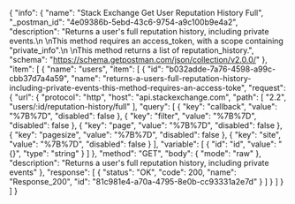 {
  "info": {
    "name": "Stack Exchange Get User Reputation History Full",
    "_postman_id": "4e09386b-5ebd-43c6-9754-a9c100b9e4a2",
    "description": "Returns a user's full reputation history, including private events.\n \nThis method requires an access_token, with a scope containing \"private_info\".\n \nThis method returns a list of reputation_history.",
    "schema": "https://schema.getpostman.com/json/collection/v2.0.0/"
  },
  "item": [
    {
      "name": "users",
      "item": [
        {
          "id": "b032adde-7a76-4598-a99c-cbb37d7a4a59",
          "name": "returns-a-users-full-reputation-history-including-private-events-this-method-requires-an-access-toke",
          "request": {
            "url": {
              "protocol": "http",
              "host": "api.stackexchange.com",
              "path": [
                "2.2",
                "users/:id/reputation-history/full"
              ],
              "query": [
                {
                  "key": "callback",
                  "value": "%7B%7D",
                  "disabled": false
                },
                {
                  "key": "filter",
                  "value": "%7B%7D",
                  "disabled": false
                },
                {
                  "key": "page",
                  "value": "%7B%7D",
                  "disabled": false
                },
                {
                  "key": "pagesize",
                  "value": "%7B%7D",
                  "disabled": false
                },
                {
                  "key": "site",
                  "value": "%7B%7D",
                  "disabled": false
                }
              ],
              "variable": [
                {
                  "id": "id",
                  "value": "{}",
                  "type": "string"
                }
              ]
            },
            "method": "GET",
            "body": {
              "mode": "raw"
            },
            "description": "Returns a user's full reputation history, including private events"
          },
          "response": [
            {
              "status": "OK",
              "code": 200,
              "name": "Response_200",
              "id": "81c981e4-a70a-4795-8e0b-cc93331a2e7d"
            }
          ]
        }
      ]
    }
  ]
}